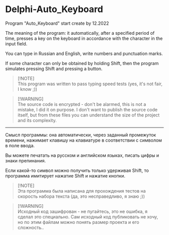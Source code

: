# Delphi-Auto_Keyboard
Program "Auto_Keyboard" start create by 12.2022

The meaning of the program: it automatically, after a specified period of time, presses a key on the keyboard in accordance with the character in the input field.

You can type in Russian and English, write numbers and punctuation marks.

If some character can only be obtained by holding Shift, then the program simulates pressing Shift and pressing a button.

> [!NOTE]\
> This program was written to pass typing speed tests (yes, it's not fair, I know ;))

> [!WARNING]\
> The source code is encrypted - don't be alarmed, this is not a mistake, I did it on purpose. I don't want to publish the source code itself, but from these files you can understand the size of the project and its complexity.

---

Смысл программы: она автоматически, через заданный промежуток времени, нажимает клавишу на клавиатуре в соответствии с символом в поле ввода.

Вы можете печатать на русском и английском языках, писать цифры и знаки препинания.

Если какой-то символ можно получить только удерживая Shift, то программа имитирует нажатие Shift и нажатие кнопки.

> [!NOTE]\
> Эта программа была написана для прохождения тестов на скорость набора текста (да, это несправедливо, я знаю ;))

> [!WARNING]\
> Исходный код зашифрован - не пугайтесь, это не ошибка, я сделал это специально. Сам исходный код публиковать не хочу, но по этим файлам можно понять размер проекта и его сложность..
